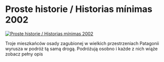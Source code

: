 Proste historie / Historias mínimas 2002 
=============
[![Proste historie / Historias mínimas 2002 ](http://vidos.pl/images/player.gif)](http://vidos.pl/proste-historie-historias-mnimas-2002)

 Troje mieszkańców osady zagubionej w wielkich przestrzeniach Patagonii wyrusza w podróż tą samą drogą. Podróżują osobno i każde z nich wiąże zobacz pełny opis
